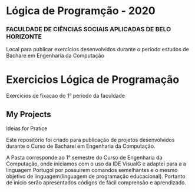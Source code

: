# Lógica de Programção - 2020
### FACULDADE DE CIÊNCIAS SOCIAIS APLICADAS DE BELO HORIZONTE
Local para publicar exercícios desenvolvidos durante o período estudos de Bachare em Engenharia da Computação

# Exercicios Lógica de Programação 
Exercicios de fixacao do 1° periodo da faculdade

## My Projects
Ideias for Pratice 

Este repositório foi criado para publicação de projetos desenvolvidos durante o Curso de Bacharel em Engenharia da Computação.

A Pasta  corresponde ao 1° semestre do Curso de Engenharia da Computação, onde iniciamos com o uso da IDE VisualG e adaptei para a a linguagem Portugol por possuirem comandos semelhantes e o mesmo objetivo de linguagem(linguagem de programação educacional). Portanto de inicio serão apresentados códigos de fácil comprensão e aprendizado.

